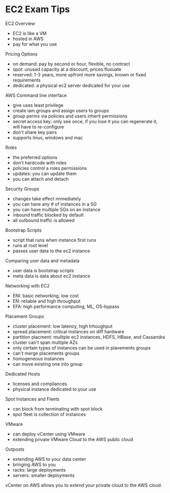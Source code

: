 # EC2 Exam Tips

EC2 Overview
- EC2 is like a VM
- hosted in AWS
- pay for what you use

Pricing Options
- on demand: pay by second or hour, flexible, no contract
- spot: unused capacity at a discount, prices fluxuate
- reserved: 1-3 years, more upfront more savings, known or fixed requirements
- dedicated: a physical ec2 server dedicated for your use

AWS Command line interface
- give uses least privilege
- create iam groups and assign users to groups
- group perms via policies and users inherit permissions
- secret access key: only see once, if you lose it you can regenerate it, will have to re-configure
- don't share key pairs
- supports linux, windows and mac

Roles
- the preferred options
- don't hardcode with roles
- policies control a roles permissions
- updates: you can update them
- you can attach and detach

Security Groups
- changes take effect immediately
- you can have any # of instances in a SG
- you can have multiple SGs on an instance
- inbound traffic blocked by default
- all outbound traffic is allowed

Bootstrap Scripts
- script that runs when instance first runs
- runs at root level
- passes user data to the ec2 instance

Comparing user data and metadata
- user data is bootstrap scripts
- meta data is data about ec2 instance

Networking with EC2
- ENI: basic networking, low cost
- EN: reliable and high throughput
- EFA: high performance computing, ML, OS-bypass

Placement Groups
- cluster placement: low latency, high trhoughput
- spread placement: critical instances on diff hardware
- partition placment: mulitple ec2 instances, HDFS, HBase, and Cassandra
- cluster can't span multiple AZs
- only certain types of instances can be used in plavements groups
- can't merge placements groups
- homogeneous instances
- can move existing one into group

Dedicated Hosts
- licenses and compliances
- physical instance dedicated to your use

Spot Instances and Fleets
- can block from terminating with spot block
- spot fleet is collection of instances

VMware
- can deploy vCenter using VMware
- extending private VMware Cloud to the AWS public cloud

Outposts
- extending AWS to your data center
- bringing AWS to you
- racks: large deployments
- servers: smaller deployments

vCenter on AWS allows you to extend your private cloud to the AWS cloud.
